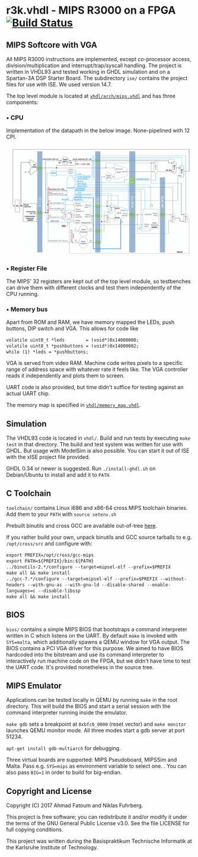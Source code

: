 # r3k.vhdl - MIPS R3000 on a FPGA [![Build Status](https://travis-ci.org/a3f/r3k.vhdl.svg?branch=master)](https://travis-ci.org/a3f/r3k.vhdl)

## MIPS Softcore with VGA

All MIPS R3000 instructions are implemented, except co-processor access, division/multiplication and interrupt/trap/syscall handling. The project is written in VHDL93 and tested working in GHDL simulation and on a Spartan-3A DSP Starter Board. The subdirectory `ise/` contains the project files for use with ISE. We used version 14.7.

The top level module is located at [`vhdl/arch/mips.vhdl`](https://github.com/a3f/r3k.vhdl/tree/master/vhdl/arch/mips.vhdl) and has three components:

### • CPU

Implementation of the datapath in the below image. None-pipelined with 12 CPI. 

![MIPS R3000 single-cycle datapath][datapath]

### • Register File

The MIPS' 32 registers are kept out of the top level module, so testbenches can drive them with different clocks and test them independently of the CPU running.

### • Memory bus

Apart from ROM and RAM, we have memory mapped the LEDs, push buttons, DIP switch and VGA.
This allows for code like

```
volatile uint8_t *leds        = (void*)0x14000000;
volatile uint8_t *pushbuttons = (void*)0x14000002;
while (1) *leds = *pushbuttons;
```

VGA is served from video RAM. Machine code writes pixels to a specific range of address space with whatever rate it feels like. The VGA controller reads it independently and plots them to screen.

UART code is also provided, but time didn't suffice for testing against an actual UART chip.

The memory map is specified in [`vhdl/memory_map.vhdl`](https://github.com/a3f/r3k.vhdl/tree/master/vhdl/memory_map.vhdl).

## Simulation

The VHDL93 code is located in `vhdl/`. Build and run tests by executing `make test` in that directory. The build and test system was written for use with GHDL. But usage with ModelSim is also possible. You can start it out of ISE with the xISE project file provided.

GHDL 0.34 or newer is suggested. Run `./install-ghdl.sh` on Debian/Ubuntu to install and add it to `PATH`.

## C Toolchain

`toolchain/` contains Linux i686 and x86-64 cross MIPS toolchain binaries.
Add them to your `PATH` with `source setenv.sh`

Prebuilt binutils and cross GCC are available out-of-tree [here](https://github.com/a3f/Cross-mips-elf-gcc-for-macOS).

If you rather build your own, unpack binutils and GCC source tarballs to e.g. `/opt/cross/src`
and configure with:

```
export PREFIX=/opt/cross/gcc-mips
export PATH=${PREFIX}/bin:${PATH}
../binutils-2.*/configure --target=mipsel-elf --prefix=$PREFIX
make all && make install
../gcc-7.*/configure --target=mipsel-elf --prefix=$PREFIX --without-headers --with-gnu-as --with-gnu-ld --disable-shared --enable-languages=c --disable-libssp
make all && make install
```

## BIOS

`bios/` contains a simple MIPS BIOS that bootstraps a command interpreter written in C which listens on the UART. By default `make` is invoked with `SYS=malta`, which additionally spawns a QEMU window for VGA output. The BIOS contains a PCI VGA driver for this purpose. We aimed to have BIOS hardcoded into the bitstream and use its command interpreter to interactively run machine code on the FPGA, but we didn't have time to test the UART code. It's provided nonetheless in the source tree.

## MIPS Emulator

Applications can be tested locally in QEMU by running `make` in the root directory.
This will build the BIOS and start a serial session with the command
interpreter running inside the emulator.

`make gdb` sets a breakpoint at `0xbfc0_0000` (reset vector) and `make monitor`
launches QEMU monitor mode. All three modes start a gdb server at port 51234.

`apt-get install gdb-multiarch` for debugging.

Three virtual boards are supported: MIPS Pseudoboard, MIPSSim and Malta. Pass e.g. `SYS=mips` as environment variable to select one. . You can also pass `BIG=1` in order to build for big-endian.

## Copyright and License

Copyright (C) 2017 Ahmad Fatoum and Niklas Fuhrberg.

This project is free software; you can redistribute it and/or modify it under the terms of the GNU General Public License v3.0. See the file LICENSE for full copying conditions.

This project was written during the Basispraktikum Technische Informatik at the Karlsruhe Institute of Technology.

[datapath]: https://raw.githubusercontent.com/a3f/r3k.vhdl/master/datapath.png
